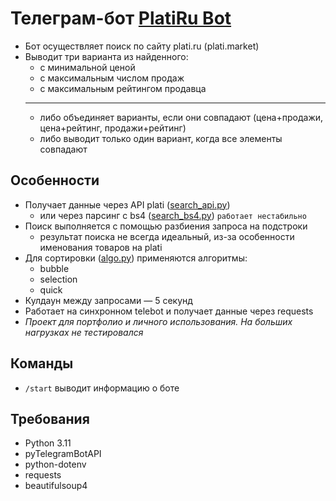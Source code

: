 # Телеграм-бот [PlatiRu Bot](https://t.me/xPlatiRuBot)
- Бот осуществляет поиск по сайту plati.ru (plati.market)
- Выводит три варианта из найденного:
    - с минимальной ценой
    - с максимальным числом продаж
    - с максимальным рейтингом продавца
  ---
    - либо объединяет варианты, если они совпадают (цена+продажи, цена+рейтинг, продажи+рейтинг)
    - либо выводит только один вариант, когда все элементы совпадают

## Особенности
- Получает данные через API plati ([search_api.py](https://github.com/v2rg/platiru-telegram-bot/blob/main/search_api.py))
    - или через парсинг с bs4 ([search_bs4.py](https://github.com/v2rg/platiru-telegram-bot/blob/main/search_bs4.py)) `работает нестабильно`
- Поиск выполняется с помощью разбиения запроса на подстроки
    - результат поиска не всегда идеальный, из-за особенности именования товаров на plati
- Для сортировки ([algo.py](https://github.com/v2rg/platiru-telegram-bot/blob/main/algo.py)) применяются алгоритмы:
    - bubble
    - selection
    - quick
- Кулдаун между запросами — 5 секунд
- Работает на синхронном telebot и получает данные через requests
- *Проект для портфолио и личного использования. На больших нагрузках не тестировался*

## Команды
- `/start` выводит информацию о боте

## Требования
- Python 3.11
- pyTelegramBotAPI
- python-dotenv
- requests
- beautifulsoup4
